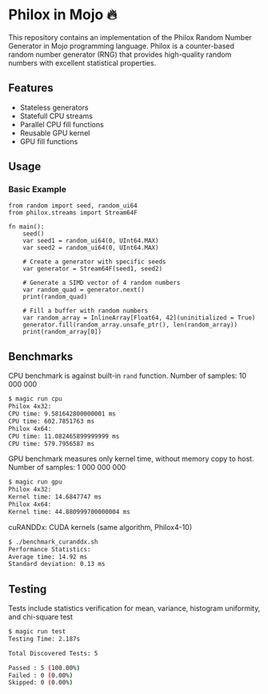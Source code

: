 # Philox in Mojo 🔥

This repository contains an implementation of the Philox Random Number Generator in Mojo programming language. Philox is a counter-based random number generator (RNG) that provides high-quality random numbers with excellent statistical properties.

## Features

- Stateless generators
- Statefull CPU streams
- Parallel CPU fill functions
- Reusable GPU kernel
- GPU fill functions

## Usage

### Basic Example

```mojo
from random import seed, random_ui64
from philox.streams import Stream64F

fn main():
    seed()
    var seed1 = random_ui64(0, UInt64.MAX)
    var seed2 = random_ui64(0, UInt64.MAX)

    # Create a generator with specific seeds
    var generator = Stream64F(seed1, seed2)
    
    # Generate a SIMD vector of 4 random numbers
    var random_quad = generator.next()
    print(random_quad)
    
    # Fill a buffer with random numbers
    var random_array = InlineArray[Float64, 42](uninitialized = True)
    generator.fill(random_array.unsafe_ptr(), len(random_array))
    print(random_array[0])
```

## Benchmarks

CPU benchmark is against built-in `rand` function. Number of samples: 10 000 000

```bash
$ magic run cpu
Philox 4x32:
CPU time: 9.581642800000001 ms
CPU time: 602.7851763 ms
Philox 4x64:
CPU time: 11.082465899999999 ms
CPU time: 579.7956587 ms
```

GPU benchmark measures only kernel time, without memory copy to host. Number of samples: 1 000 000 000

```bash
$ magic run gpu
Philox 4x32:
Kernel time: 14.6847747 ms
Philox 4x64:
Kernel time: 44.880999700000004 ms
```

cuRANDDx: CUDA kernels (same algorithm, Philox4-10)

```bash
$ ./benchmark_curanddx.sh 
Performance Statistics:
Average time: 14.92 ms
Standard deviation: 0.13 ms
```

## Testing

Tests include statistics verification for mean, variance, histogram uniformity, and chi-square test

```bash
$ magic run test
Testing Time: 2.187s

Total Discovered Tests: 5

Passed : 5 (100.00%)
Failed : 0 (0.00%)
Skipped: 0 (0.00%)
```
